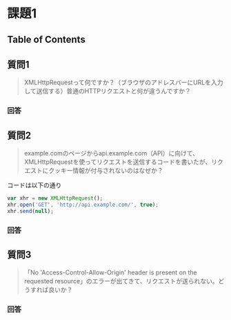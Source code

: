 # 課題1

## Table of Contents
<!-- START doctoc -->
<!-- END doctoc -->

## 質問1

> XMLHttpRequestって何ですか？（ブラウザのアドレスバーにURLを入力して送信する）普通のHTTPリクエストと何が違うんですか？

### 回答

## 質問2

> example.comのページからapi.example.com（API）に向けて、XMLHttpRequestを使ってリクエストを送信するコードを書いたが、リクエストにクッキー情報が付与されないのはなぜか？

コードは以下の通り

```javascript
var xhr = new XMLHttpRequest();
xhr.open('GET', 'http://api.example.com/', true);
xhr.send(null);
```

### 回答

## 質問3

> 「No 'Access-Control-Allow-Origin' header is present on the requested resource」のエラーが出てきて、リクエストが送られない。どうすれば良いか？

### 回答